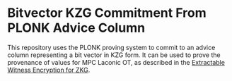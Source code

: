 # Bitvector KZG Commitment From PLONK Advice Column

This repository uses the PLONK proving system to commit to an advice column representing a bit vector in KZG form. It can be used to prove the provenance of values for MPC Laconic OT, as described in the [Extractable Witness Encryption for ZKG](https://eprint.iacr.org/2024/264.pdf).
